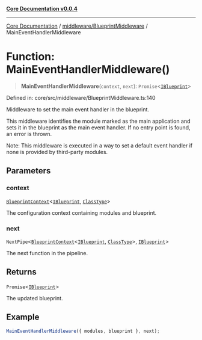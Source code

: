 [**Core Documentation v0.0.4**](../../../README.md)

***

[Core Documentation](../../../modules.md) / [middleware/BlueprintMiddleware](../README.md) / MainEventHandlerMiddleware

# Function: MainEventHandlerMiddleware()

> **MainEventHandlerMiddleware**(`context`, `next`): `Promise`\<[`IBlueprint`](../../../declarations/type-aliases/IBlueprint.md)\>

Defined in: core/src/middleware/BlueprintMiddleware.ts:140

Middleware to set the main event handler in the blueprint.

This middleware identifies the module marked as the main application and sets it in the
blueprint as the main event handler. If no entry point is found, an error is thrown.

Note: This middleware is executed in a way to set a default event handler
if none is provided by third-party modules.

## Parameters

### context

[`BlueprintContext`](../../../declarations/interfaces/BlueprintContext.md)\<[`IBlueprint`](../../../declarations/type-aliases/IBlueprint.md), [`ClassType`](../../../declarations/type-aliases/ClassType.md)\>

The configuration context containing modules and blueprint.

### next

`NextPipe`\<[`BlueprintContext`](../../../declarations/interfaces/BlueprintContext.md)\<[`IBlueprint`](../../../declarations/type-aliases/IBlueprint.md), [`ClassType`](../../../declarations/type-aliases/ClassType.md)\>, [`IBlueprint`](../../../declarations/type-aliases/IBlueprint.md)\>

The next function in the pipeline.

## Returns

`Promise`\<[`IBlueprint`](../../../declarations/type-aliases/IBlueprint.md)\>

The updated blueprint.

## Example

```typescript
MainEventHandlerMiddleware({ modules, blueprint }, next);
```
